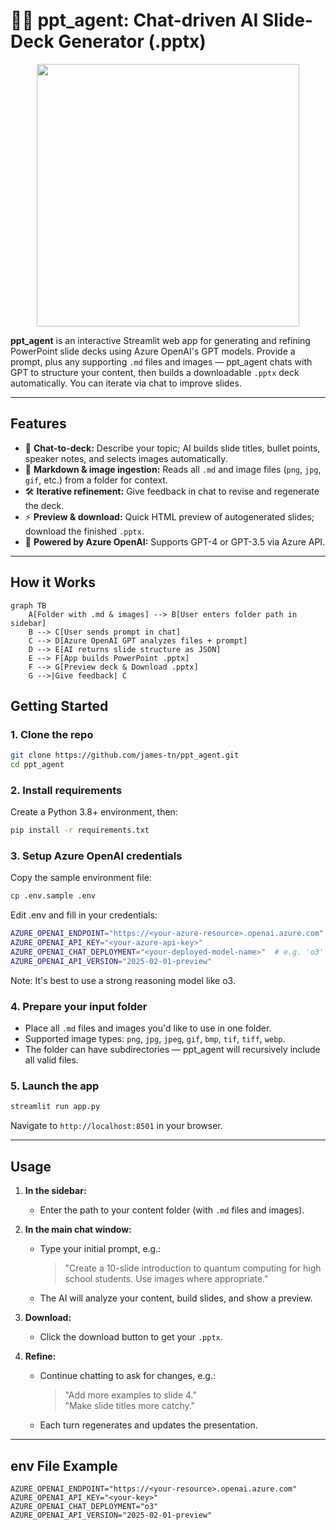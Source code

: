 # 🧑‍🏫 ppt_agent: Chat-driven AI Slide-Deck Generator (.pptx)  
  
<p align="center">  
  <img src="https://user-images.githubusercontent.com/43663476/282987842-97c7bbc9-d19b-4fa1-8cdc-f2493d75cae7.png" width="420"/>  
</p>  
  
**ppt_agent** is an interactive Streamlit web app for generating and refining PowerPoint slide decks using Azure OpenAI's GPT models. Provide a prompt, plus any supporting `.md` files and images — ppt_agent chats with GPT to structure your content, then builds a downloadable `.pptx` deck automatically. You can iterate via chat to improve slides.  
  
---  
  
## Features  
  
- 💬 **Chat-to-deck:** Describe your topic; AI builds slide titles, bullet points, speaker notes, and selects images automatically.  
- 📁 **Markdown & image ingestion:** Reads all `.md` and image files (`png`, `jpg`, `gif`, etc.) from a folder for context.  
- 🛠️ **Iterative refinement:** Give feedback in chat to revise and regenerate the deck.  
- ⚡ **Preview & download:** Quick HTML preview of autogenerated slides; download the finished `.pptx`.  
- 🤖 **Powered by Azure OpenAI:** Supports GPT-4 or GPT-3.5 via Azure API.  
  
---  
  
## How it Works  
  
```mermaid  
graph TB  
    A[Folder with .md & images] --> B[User enters folder path in sidebar]  
    B --> C[User sends prompt in chat]  
    C --> D[Azure OpenAI GPT analyzes files + prompt]  
    D --> E[AI returns slide structure as JSON]  
    E --> F[App builds PowerPoint .pptx]  
    F --> G[Preview deck & Download .pptx]  
    G -->|Give feedback| C  
```

## Getting Started  
  
### 1. Clone the repo  
  
```bash  
git clone https://github.com/james-tn/ppt_agent.git  
cd ppt_agent  
```
### 2. Install requirements
Create a Python 3.8+ environment, then:
```bash
pip install -r requirements.txt  
```
### 3. Setup Azure OpenAI credentials
Copy the sample environment file:

```bash
cp .env.sample .env  
```
Edit .env and fill in your credentials:
```bash
AZURE_OPENAI_ENDPOINT="https://<your-azure-resource>.openai.azure.com"  
AZURE_OPENAI_API_KEY="<your-azure-api-key>"  
AZURE_OPENAI_CHAT_DEPLOYMENT="<your-deployed-model-name>"  # e.g. 'o3'  
AZURE_OPENAI_API_VERSION="2025-02-01-preview"  
```
Note: It's best to use a strong reasoning model like o3.

### 4. Prepare your input folder  
  
- Place all `.md` files and images you'd like to use in one folder.  
- Supported image types: `png`, `jpg`, `jpeg`, `gif`, `bmp`, `tif`, `tiff`, `webp`.  
- The folder can have subdirectories — ppt_agent will recursively include all valid files.  
  
### 5. Launch the app  
  
```bash  
streamlit run app.py  
```
Navigate to `http://localhost:8501` in your browser.  
  
---  
  
## Usage  
  
1. **In the sidebar:**    
   - Enter the path to your content folder (with `.md` files and images).  
2. **In the main chat window:**    
   - Type your initial prompt, e.g.:    
     > "Create a 10-slide introduction to quantum computing for high school students. Use images where appropriate."  
   - The AI will analyze your content, build slides, and show a preview.  
3. **Download:**    
   - Click the download button to get your `.pptx`.  
  
4. **Refine:**    
   - Continue chatting to ask for changes, e.g.:    
     > "Add more examples to slide 4."    
     > "Make slide titles more catchy."    
   - Each turn regenerates and updates the presentation.  
  
---  
  
## env File Example  
  
```env  
AZURE_OPENAI_ENDPOINT="https://<your-resource>.openai.azure.com"  
AZURE_OPENAI_API_KEY="<your-key>"  
AZURE_OPENAI_CHAT_DEPLOYMENT="o3"  
AZURE_OPENAI_API_VERSION="2025-02-01-preview"  










